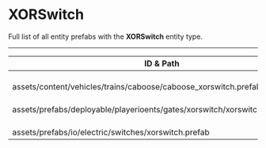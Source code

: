 # XORSwitch
Full list of all <Badge type="warning" text="3"/> entity prefabs with the **XORSwitch** entity type.

---
| ID & Path |
| --- |
| <a href="#389254161"><Badge id="389254161" type="tip" text="#"/></a> <Badge type="tip" text="389254161"/>  <br> assets/content/vehicles/trains/caboose/caboose_xorswitch.prefab |
| <a href="#1074446568"><Badge id="1074446568" type="tip" text="#"/></a> <Badge type="tip" text="1074446568"/> <Badge type="info" text="Poolable"/> <Badge type="info" text="GroundWatch"/> <Badge type="info" text="DestroyOnGroundMissing"/> <Badge type="info" text="Deployable"/> <Badge type="info" text="Construction"/> <Badge type="info" text="Rust.PropRenderer"/> <br> assets/prefabs/deployable/playerioents/gates/xorswitch/xorswitch.entity.prefab |
| <a href="#4139825974"><Badge id="4139825974" type="tip" text="#"/></a> <Badge type="tip" text="4139825974"/>  <br> assets/prefabs/io/electric/switches/xorswitch.prefab |
